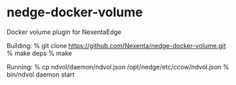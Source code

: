 # nedge-docker-volume
Docker volume plugin for NexentaEdge

Building:
	% git clone https://github.com/Nexenta/nedge-docker-volume.git
	% make deps
	% make 

Running:
	% cp ndvol/daemon/ndvol.json /opt/nedge/etc/ccow/ndvol.json
	% bin/ndvol daemon start

